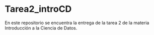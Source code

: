 # Tarea2_introCD
En este repositorio se encuentra la entrega de la tarea 2 de la materia Introducción a la Ciencia de Datos.
